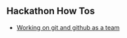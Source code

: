 ## Hackathon How Tos

- [Working on git and github as a team](https://github.com/jwicksnin/docs/blob/main/git_version_control_starter.md)
